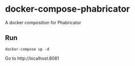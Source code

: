 docker-compose-phabricator
==================
A docker composition for Phabricator


Run
----
```
docker-compose up -d
```

Go to http://localhost:8081

